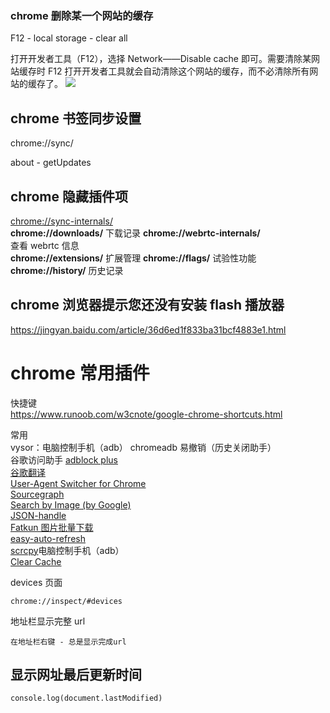 ### chrome 删除某一个网站的缓存

F12 - local storage - clear all  

打开开发者工具（F12），选择 Network——Disable cache 即可。需要清除某网站缓存时 F12 打开开发者工具就会自动清除这个网站的缓存，而不必清除所有网站的缓存了。
![](http://i.imgur.com/mfdCkvn.png)



## chrome 书签同步设置

chrome://sync/

about - getUpdates
## chrome 隐藏插件项
<chrome://sync-internals/>  
**chrome://downloads/**
下载记录
**chrome://webrtc-internals/**  
查看 webrtc 信息  
**chrome://extensions/**
扩展管理
**chrome://flags/**
试验性功能
**chrome://history/**
历史记录
## chrome 浏览器提示您还没有安装 flash 播放器

<https://jingyan.baidu.com/article/36d6ed1f833ba31bcf4883e1.html>
# chrome 常用插件

快捷键  
<https://www.runoob.com/w3cnote/google-chrome-shortcuts.html>  
 
常用  
vysor：电脑控制手机（adb）
chromeadb
易撤销（历史关闭助手）  
谷歌访问助手
[adblock plus](https://chrome.google.com/webstore/detail/adblock-plus-free-ad-bloc/cfhdojbkjhnklbpkdaibdccddilifddb)  
[谷歌翻译](https://chrome.google.com/webstore/detail/google-translate/aapbdbdomjkkjkaonfhkkikfgjllcleb)  
[User-Agent Switcher for Chrome](https://chrome.google.com/webstore/detail/djflhoibgkdhkhhcedjiklpkjnoahfmg)  
[Sourcegraph](https://chrome.google.com/webstore/detail/sourcegraph/dgjhfomjieaadpoljlnidmbgkdffpack)  
[Search by Image (by Google)](https://chrome.google.com/webstore/detail/search-by-image-by-google/dajedkncpodkggklbegccjpmnglmnflm)  
[JSON-handle](https://chrome.google.com/webstore/detail/json-handle/iahnhfdhidomcpggpaimmmahffihkfnj)  
[Fatkun 图片批量下载](https://chrome.google.com/webstore/detail/fatkun-batch-download-ima/nnjjahlikiabnchcpehcpkdeckfgnohf)  
[easy-auto-refresh](https://chrome.google.com/webstore/detail/easy-auto-refresh/aabcgdmkeabbnleenpncegpcngjpnjkc)  
[scrcpy](https://github.com/Genymobile/scrcpy)电脑控制手机（adb）  
[Clear Cache](https://chrome.google.com/webstore/detail/clear-cache/cppjkneekbjaeellbfkmgnhonkkjfpdn)

devices 页面

```
chrome://inspect/#devices
```

地址栏显示完整 url

```
在地址栏右键 - 总是显示完成url
```
## 显示网址最后更新时间
`console.log(document.lastModified)`